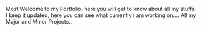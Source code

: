 Most Welcome to my Portfolio, here you will get to know about all my stuffs.
I keep it updated, here you can see what currently i am working on....
All my Major and Minor Projects..

